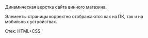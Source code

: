 Динамическая верстка сайта винного магазина. 

Элементы страницы корректно отображаются как на ПК, так и на мобильных устройствах. 

Стек: HTML+CSS
